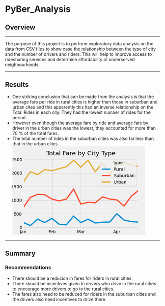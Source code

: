 # PyBer_Analysis

##	Overview 
---
The purpose of this project is to perform exploratory data analysis on the data from CSV files to show case the relationship between the type of city and the number of drivers and riders. This will help to improve access to ridesharing services and determine affordability of underserved neighbourhoods.

---
## Results
* One striking conclusion that can be made from the analysis is that the average fare per ride in rural cities is higher than those in suburban and urban cites and this apparently this had an inverse relationship on the Total Rides in each city. They had the lowest number of rides for the period. 
* However even though the average fare by ride and average fare by driver in the urban cities was the lowest, they accounted for more than 70 % of the total fares.
* The total number of rides in the suburban cities was also far less than that in the urban cities.
![Pyber analysis](https://github.com/Elewekeadanma/PyBer_Analysis/blob/master/Resources/PyBer_fare_summary.png)
---
## Summary
### Recommendations
- There should be a reducion in fares for riders in rural cities.
- There should be incentives given to drivers who drive in the rural cities to encourage more drivers to go to the rural cities.
- The fares also need to be reduced for riders in the suburban cities and the drivers also need incentives to drive there.
